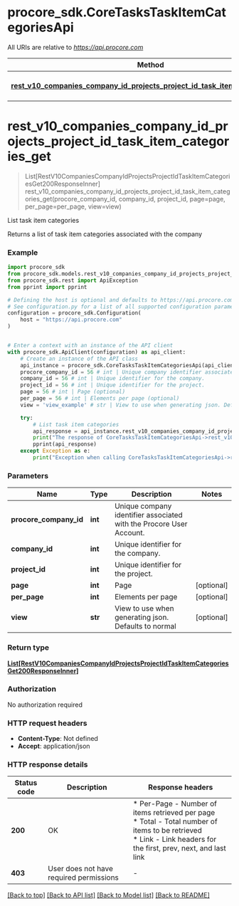 # procore_sdk.CoreTasksTaskItemCategoriesApi

All URIs are relative to *https://api.procore.com*

Method | HTTP request | Description
------------- | ------------- | -------------
[**rest_v10_companies_company_id_projects_project_id_task_item_categories_get**](CoreTasksTaskItemCategoriesApi.md#rest_v10_companies_company_id_projects_project_id_task_item_categories_get) | **GET** /rest/v1.0/companies/{company_id}/projects/{project_id}/task_item_categories | List task item categories


# **rest_v10_companies_company_id_projects_project_id_task_item_categories_get**
> List[RestV10CompaniesCompanyIdProjectsProjectIdTaskItemCategoriesGet200ResponseInner] rest_v10_companies_company_id_projects_project_id_task_item_categories_get(procore_company_id, company_id, project_id, page=page, per_page=per_page, view=view)

List task item categories

Returns a list of task item categories associated with the company

### Example


```python
import procore_sdk
from procore_sdk.models.rest_v10_companies_company_id_projects_project_id_task_item_categories_get200_response_inner import RestV10CompaniesCompanyIdProjectsProjectIdTaskItemCategoriesGet200ResponseInner
from procore_sdk.rest import ApiException
from pprint import pprint

# Defining the host is optional and defaults to https://api.procore.com
# See configuration.py for a list of all supported configuration parameters.
configuration = procore_sdk.Configuration(
    host = "https://api.procore.com"
)


# Enter a context with an instance of the API client
with procore_sdk.ApiClient(configuration) as api_client:
    # Create an instance of the API class
    api_instance = procore_sdk.CoreTasksTaskItemCategoriesApi(api_client)
    procore_company_id = 56 # int | Unique company identifier associated with the Procore User Account.
    company_id = 56 # int | Unique identifier for the company.
    project_id = 56 # int | Unique identifier for the project.
    page = 56 # int | Page (optional)
    per_page = 56 # int | Elements per page (optional)
    view = 'view_example' # str | View to use when generating json. Defaults to normal (optional)

    try:
        # List task item categories
        api_response = api_instance.rest_v10_companies_company_id_projects_project_id_task_item_categories_get(procore_company_id, company_id, project_id, page=page, per_page=per_page, view=view)
        print("The response of CoreTasksTaskItemCategoriesApi->rest_v10_companies_company_id_projects_project_id_task_item_categories_get:\n")
        pprint(api_response)
    except Exception as e:
        print("Exception when calling CoreTasksTaskItemCategoriesApi->rest_v10_companies_company_id_projects_project_id_task_item_categories_get: %s\n" % e)
```



### Parameters


Name | Type | Description  | Notes
------------- | ------------- | ------------- | -------------
 **procore_company_id** | **int**| Unique company identifier associated with the Procore User Account. | 
 **company_id** | **int**| Unique identifier for the company. | 
 **project_id** | **int**| Unique identifier for the project. | 
 **page** | **int**| Page | [optional] 
 **per_page** | **int**| Elements per page | [optional] 
 **view** | **str**| View to use when generating json. Defaults to normal | [optional] 

### Return type

[**List[RestV10CompaniesCompanyIdProjectsProjectIdTaskItemCategoriesGet200ResponseInner]**](RestV10CompaniesCompanyIdProjectsProjectIdTaskItemCategoriesGet200ResponseInner.md)

### Authorization

No authorization required

### HTTP request headers

 - **Content-Type**: Not defined
 - **Accept**: application/json

### HTTP response details

| Status code | Description | Response headers |
|-------------|-------------|------------------|
**200** | OK |  * Per-Page - Number of items retrieved per page <br>  * Total - Total number of items to be retrieved <br>  * Link - Link headers for the first, prev, next, and last link <br>  |
**403** | User does not have required permissions |  -  |

[[Back to top]](#) [[Back to API list]](../README.md#documentation-for-api-endpoints) [[Back to Model list]](../README.md#documentation-for-models) [[Back to README]](../README.md)

